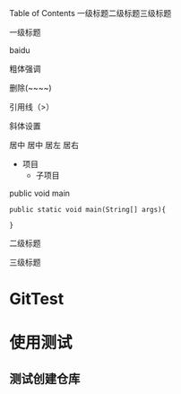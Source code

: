  Table of Contents 一级标题二级标题三级标题

一级标题





baidu



粗体强调

删除(~~~~)

引用线（>）

斜体设置

   居中 	 居中 	居左  	  居右
      	    	    	    
      	    	    	    
      	    	    	    

- 项目 
  - 子项目

public void main

    public static void main(String[] args){
      
    }
    

二级标题

三级标题

# GitTest
# 使用测试
## 测试创建仓库
